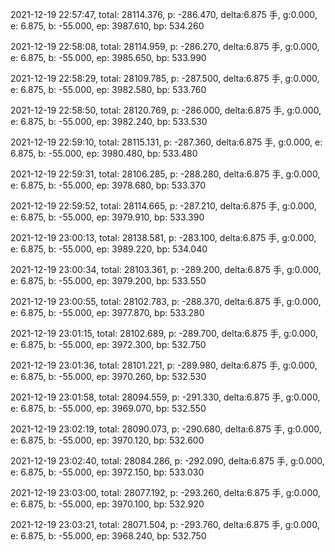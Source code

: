2021-12-19 22:57:47, total: 28114.376, p: -286.470, delta:6.875 手, g:0.000, e: 6.875, b: -55.000, ep: 3987.610, bp: 534.260

2021-12-19 22:58:08, total: 28114.959, p: -286.270, delta:6.875 手, g:0.000, e: 6.875, b: -55.000, ep: 3985.650, bp: 533.990

2021-12-19 22:58:29, total: 28109.785, p: -287.500, delta:6.875 手, g:0.000, e: 6.875, b: -55.000, ep: 3982.580, bp: 533.760

2021-12-19 22:58:50, total: 28120.769, p: -286.000, delta:6.875 手, g:0.000, e: 6.875, b: -55.000, ep: 3982.240, bp: 533.530

2021-12-19 22:59:10, total: 28115.131, p: -287.360, delta:6.875 手, g:0.000, e: 6.875, b: -55.000, ep: 3980.480, bp: 533.480

2021-12-19 22:59:31, total: 28106.285, p: -288.280, delta:6.875 手, g:0.000, e: 6.875, b: -55.000, ep: 3978.680, bp: 533.370

2021-12-19 22:59:52, total: 28114.665, p: -287.210, delta:6.875 手, g:0.000, e: 6.875, b: -55.000, ep: 3979.910, bp: 533.390

2021-12-19 23:00:13, total: 28138.581, p: -283.100, delta:6.875 手, g:0.000, e: 6.875, b: -55.000, ep: 3989.220, bp: 534.040

2021-12-19 23:00:34, total: 28103.361, p: -289.200, delta:6.875 手, g:0.000, e: 6.875, b: -55.000, ep: 3979.200, bp: 533.550

2021-12-19 23:00:55, total: 28102.783, p: -288.370, delta:6.875 手, g:0.000, e: 6.875, b: -55.000, ep: 3977.870, bp: 533.280

2021-12-19 23:01:15, total: 28102.689, p: -289.700, delta:6.875 手, g:0.000, e: 6.875, b: -55.000, ep: 3972.300, bp: 532.750

2021-12-19 23:01:36, total: 28101.221, p: -289.980, delta:6.875 手, g:0.000, e: 6.875, b: -55.000, ep: 3970.260, bp: 532.530

2021-12-19 23:01:58, total: 28094.559, p: -291.330, delta:6.875 手, g:0.000, e: 6.875, b: -55.000, ep: 3969.070, bp: 532.550

2021-12-19 23:02:19, total: 28090.073, p: -290.680, delta:6.875 手, g:0.000, e: 6.875, b: -55.000, ep: 3970.120, bp: 532.600

2021-12-19 23:02:40, total: 28084.286, p: -292.090, delta:6.875 手, g:0.000, e: 6.875, b: -55.000, ep: 3972.150, bp: 533.030

2021-12-19 23:03:00, total: 28077.192, p: -293.260, delta:6.875 手, g:0.000, e: 6.875, b: -55.000, ep: 3970.100, bp: 532.920

2021-12-19 23:03:21, total: 28071.504, p: -293.760, delta:6.875 手, g:0.000, e: 6.875, b: -55.000, ep: 3968.240, bp: 532.750